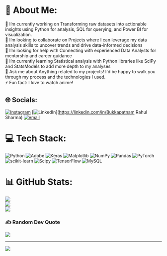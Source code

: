 # 💫 About Me:
🔭 I’m currently working on Transforming raw datasets into actionable insights using Python for analysis, SQL for querying, and Power BI for visualization.<br>👯 I’m looking to collaborate on Projects where I can leverage my data analysis skills to uncover trends and drive data-informed decisions<br>🤝 I’m looking for help with Connecting with experienced Data Analysts for mentorship and career guidance<br>🌱 I’m currently learning Statistical analysis with Python libraries like SciPy and StatsModels to add more depth to my analyses <br>💬 Ask me about Anything related to my projects! I'd be happy to walk you through my process and the technologies I used.<br>⚡ Fun fact: I love to watch anime!

## 🌐 Socials:
[![Instagram](https://img.shields.io/badge/Instagram-%23E4405F.svg?logo=Instagram&logoColor=white)](https://instagram.com/rahul_03__) [![LinkedIn](https://img.shields.io/badge/LinkedIn-%230077B5.svg?logo=linkedin&logoColor=white)](https://linkedin.com/in/Bukkapatnam Rahul Sharma) [![email](https://img.shields.io/badge/Email-D14836?logo=gmail&logoColor=white)](mailto:brahulsharma02@gmail.com) 

# 💻 Tech Stack:
![Python](https://img.shields.io/badge/python-3670A0?style=for-the-badge&logo=python&logoColor=ffdd54) ![Adobe](https://img.shields.io/badge/adobe-%23FF0000.svg?style=for-the-badge&logo=adobe&logoColor=white) ![Keras](https://img.shields.io/badge/Keras-%23D00000.svg?style=for-the-badge&logo=Keras&logoColor=white) ![Matplotlib](https://img.shields.io/badge/Matplotlib-%23ffffff.svg?style=for-the-badge&logo=Matplotlib&logoColor=black) ![NumPy](https://img.shields.io/badge/numpy-%23013243.svg?style=for-the-badge&logo=numpy&logoColor=white) ![Pandas](https://img.shields.io/badge/pandas-%23150458.svg?style=for-the-badge&logo=pandas&logoColor=white) ![PyTorch](https://img.shields.io/badge/PyTorch-%23EE4C2C.svg?style=for-the-badge&logo=PyTorch&logoColor=white) ![scikit-learn](https://img.shields.io/badge/scikit--learn-%23F7931E.svg?style=for-the-badge&logo=scikit-learn&logoColor=white) ![Scipy](https://img.shields.io/badge/SciPy-%230C55A5.svg?style=for-the-badge&logo=scipy&logoColor=%white) ![TensorFlow](https://img.shields.io/badge/TensorFlow-%23FF6F00.svg?style=for-the-badge&logo=TensorFlow&logoColor=white) ![MySQL](https://img.shields.io/badge/mysql-4479A1.svg?style=for-the-badge&logo=mysql&logoColor=white)
# 📊 GitHub Stats:
![](https://github-readme-stats.vercel.app/api?username=rahul-sharma-03&theme=dark&hide_border=false&include_all_commits=false&count_private=false)<br/>
![](https://nirzak-streak-stats.vercel.app/?user=rahul-sharma-03&theme=dark&hide_border=false)<br/>
![](https://github-readme-stats.vercel.app/api/top-langs/?username=rahul-sharma-03&theme=dark&hide_border=false&include_all_commits=false&count_private=false&layout=compact)

### ✍️ Random Dev Quote
![](https://quotes-github-readme.vercel.app/api?type=horizontal&theme=radical)

---
[![](https://visitcount.itsvg.in/api?id=rahul-sharma-03&icon=0&color=0)](https://visitcount.itsvg.in)

<!-- Proudly created with GPRM ( https://gprm.itsvg.in ) -->
